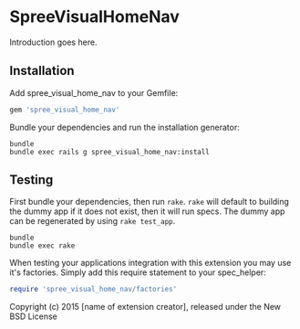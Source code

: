 SpreeVisualHomeNav
==================

Introduction goes here.

Installation
------------

Add spree_visual_home_nav to your Gemfile:

```ruby
gem 'spree_visual_home_nav'
```

Bundle your dependencies and run the installation generator:

```shell
bundle
bundle exec rails g spree_visual_home_nav:install
```

Testing
-------

First bundle your dependencies, then run `rake`. `rake` will default to building the dummy app if it does not exist, then it will run specs. The dummy app can be regenerated by using `rake test_app`.

```shell
bundle
bundle exec rake
```

When testing your applications integration with this extension you may use it's factories.
Simply add this require statement to your spec_helper:

```ruby
require 'spree_visual_home_nav/factories'
```

Copyright (c) 2015 [name of extension creator], released under the New BSD License
